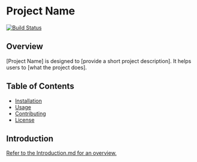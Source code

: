 # Project Name

[![Build Status](https://img.shields.io/badge/build-passing-brightgreen)](https://example.com)

## Overview

[Project Name] is designed to [provide a short project description]. It helps users to [what the project does].

## Table of Contents

- [Installation](Installation.md)
- [Usage](Usage.md)
- [Contributing](Contributing.md)
- [License](License.md)

## Introduction

[Refer to the Introduction.md for an overview.](Introduction.md)